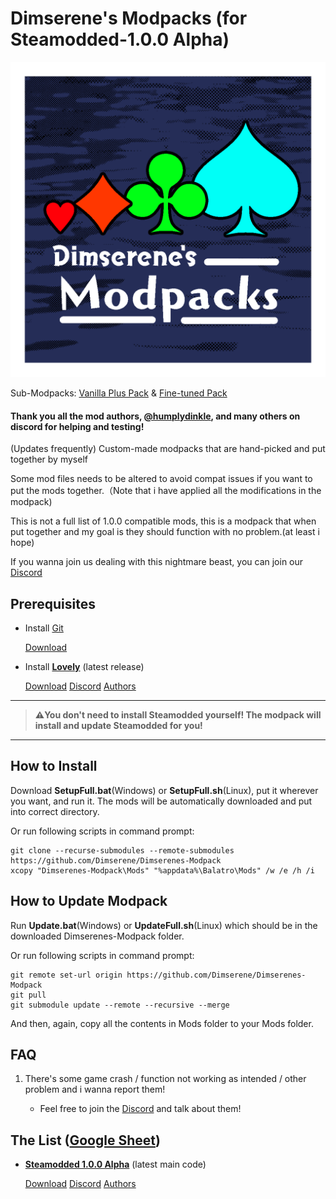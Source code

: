# Dimserene's Modpacks (for Steamodded-1.0.0 Alpha)

![Alttext](https://github.com/Dimserene/Dimserenes-Modpack/blob/main/NewFullPackLogo.png)

Sub-Modpacks: [Vanilla Plus Pack](https://github.com/Dimserene/Vanilla-Plus-Pack) & [Fine-tuned Pack](https://github.com/Dimserene/Fine-tuned-Pack)

#### Thank you all the mod authors, [@humplydinkle](https://github.com/Depressomane), and many others on discord for helping and testing!
(Updates frequently)
Custom-made modpacks that are hand-picked and put together by myself

Some mod files needs to be altered to avoid compat issues if you want to put the mods together.（Note that i have applied all the modifications in the modpack)

This is not a full list of 1.0.0 compatible mods, this is a modpack that when put together and my goal is they should function with no problem.(at least i hope)

If you wanna join us dealing with this nightmare beast, you can join our [Discord](https://discord.com/channels/1116389027176787968/1255696773599592458)

## Prerequisites

- Install [Git](https://git-scm.com/)

  [Download](https://git-scm.com/downloads)

- Install [__Lovely__](https://github.com/ethangreen-dev/lovely-injector) (latest release)

    [Download](https://github.com/ethangreen-dev/lovely-injector/releases) [Discord](https://discord.com/channels/1116389027176787968/1214591552903716954) [Authors](https://github.com/ethangreen-dev/lovely-injector/graphs/contributors?from=2024-03-03&to=2024-06-26&type=c)

---

> __⚠️You don't need to install Steamodded yourself! The modpack will install and update Steamodded for you!__ 

---

## How to Install

  Download __SetupFull.bat__(Windows) or __SetupFull.sh__(Linux), put it wherever you want, and run it. The mods will be automatically downloaded and put into correct directory.

  Or run following scripts in command prompt:

  ```
git clone --recurse-submodules --remote-submodules https://github.com/Dimserene/Dimserenes-Modpack
xcopy "Dimserenes-Modpack\Mods" "%appdata%\Balatro\Mods" /w /e /h /i
  ```

## How to Update Modpack

  Run __Update.bat__(Windows) or __UpdateFull.sh__(Linux) which should be in the downloaded Dimserenes-Modpack folder.

  Or run following scripts in command prompt:

  ```
git remote set-url origin https://github.com/Dimserene/Dimserenes-Modpack
git pull
git submodule update --remote --recursive --merge
  ```

  And then, again, copy all the contents in Mods folder to your Mods folder.

## FAQ

  1. There's some game crash / function not working as intended / other problem and i wanna report them!

     - Feel free to join the [Discord](https://discord.com/channels/1116389027176787968/1255696773599592458) and talk about them!
     
## The List ([Google Sheet](https://docs.google.com/spreadsheets/d/1L2wPG5mNI-ZBSW_ta__L9EcfAw-arKrXXVD-43eU4og/))

- [__Steamodded 1.0.0 Alpha__](https://github.com/Steamopollys/Steamodded) (latest main code)

  [Download](https://github.com/Steamopollys/Steamodded/archive/refs/heads/main.zip) [Discord](https://discord.com/channels/1116389027176787968/1209564621644505158) [Authors](https://github.com/Steamopollys/Steamodded/graphs/contributors)
